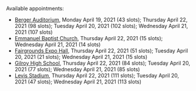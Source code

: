 Available appointments:

* [Berger Auditorium](https://schedulecare.sccgov.org/mychartprd/SignupAndSchedule/EmbeddedSchedule?id=132694&vt=1277&dept=101064003), Monday April 19, 2021 (43 slots); Thursday April 22, 2021 (98 slots); Tuesday April 20, 2021 (102 slots); Wednesday April 21, 2021 (107 slots)
* [Emmanuel Baptist Church](https://schedulecare.sccgov.org/mychartprd/SignupAndSchedule/EmbeddedSchedule?id=132871&vt=1277&dept=101064006), Thursday April 22, 2021 (15 slots); Wednesday April 21, 2021 (14 slots)
* [Fairgrounds Expo Hall](https://schedulecare.sccgov.org/mychartprd/SignupAndSchedule/EmbeddedSchedule?id=132726&vt=1277&dept=101064002), Thursday April 22, 2021 (51 slots); Tuesday April 20, 2021 (21 slots); Wednesday April 21, 2021 (15 slots)
* [Gilroy High School](https://schedulecare.sccgov.org/mychartprd/SignupAndSchedule/EmbeddedSchedule?id=132980&vt=1277&dept=101064008), Thursday April 22, 2021 (84 slots); Tuesday April 20, 2021 (77 slots); Wednesday April 21, 2021 (85 slots)
* [Levis Stadium](https://schedulecare.sccgov.org/mychartprd/SignupAndSchedule/EmbeddedSchedule?id=132723&vt=1277&dept=101064004), Thursday April 22, 2021 (111 slots); Tuesday April 20, 2021 (47 slots); Wednesday April 21, 2021 (113 slots)
